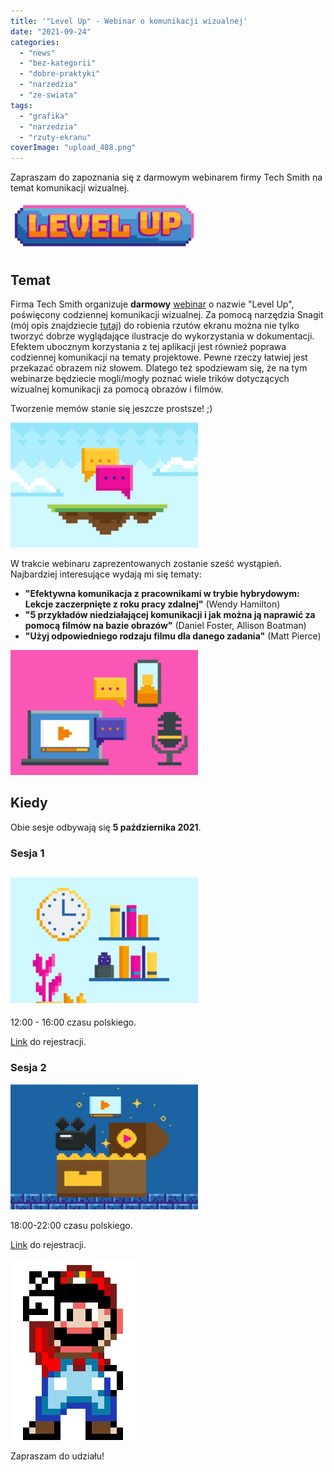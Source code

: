 ```yaml
---
title: '"Level Up" - Webinar o komunikacji wizualnej'
date: "2021-09-24"
categories:
  - "news"
  - "bez-kategorii"
  - "dobre-praktyki"
  - "narzedzia"
  - "ze-swiata"
tags:
  - "grafika"
  - "narzedzia"
  - "rzuty-ekranu"
coverImage: "upload_408.png"
---
```


Zapraszam do zapoznania się z darmowym webinarem firmy Tech Smith na temat komunikacji wizualnej.

[![](images/upload_409-300x80.png)](http://techwriter.pl/wp-content/uploads/2021/09/upload_409.png)

## Temat

Firma Tech Smith organizuje **darmowy** [webinar](https://discover.techsmith.com/level-up-eastern-time/) o nazwie "Level Up", poświęcony codziennej komunikacji wizualnej. Za pomocą narzędzia Snagit (mój opis znajdziecie [tutaj](http://techwriter.pl/snagit-2021-pierwsze-wrazenia/)) do robienia rzutów ekranu można nie tylko tworzyć dobrze wyglądające ilustracje do wykorzystania w dokumentacji. Efektem ubocznym korzystania z tej aplikacji jest również poprawa codziennej komunikacji na tematy projektowe. Pewne rzeczy łatwiej jest przekazać obrazem niż słowem. Dlatego też spodziewam się, że na tym webinarze będziecie mogli/mogły poznać wiele trików dotyczących wizualnej komunikacji za pomocą obrazów i filmów.

Tworzenie memów stanie się jeszcze prostsze! ;)

[![](images/upload_415-300x200.png)](http://techwriter.pl/wp-content/uploads/2021/09/upload_415.png)

W trakcie webinaru zaprezentowanych zostanie sześć wystąpień. Najbardziej interesujące wydają mi się tematy:

- **"Efektywna komunikacja z pracownikami w trybie hybrydowym: Lekcje zaczerpnięte z roku pracy zdalnej"** (Wendy Hamilton)
- **"5 przykładów niedziałającej komunikacji i jak można ją naprawić za pomocą filmów na bazie obrazów"** (Daniel Foster, Allison Boatman)
- **"Użyj odpowiedniego rodzaju filmu dla danego zadania"** (Matt Pierce)

[![](images/upload_411-300x200.png)](http://techwriter.pl/wp-content/uploads/2021/09/upload_411.png)

## Kiedy

Obie sesje odbywają się **5 października 2021**.

### Sesja 1

## [![](images/upload_413-300x201.png)](http://techwriter.pl/wp-content/uploads/2021/09/upload_413.png)

12:00 - 16:00 czasu polskiego.

[Link](https://discover.techsmith.com/level-up-eastern-time/?utm_source=lead&utm_medium=email&utm_content=levelup&utm_campaign=brandexp&spMailingID=70609590&spUserID=MzY2MzgxMDgxODQ5S0&spJobID=2201629015&spReportId=MjIwMTYyOTAxNQS2) do rejestracji.

### Sesja 2

[![](images/upload_414-300x200.png)](http://techwriter.pl/wp-content/uploads/2021/09/upload_414.png)

18:00-22:00 czasu polskiego.

[Link](https://discover.techsmith.com/level-up-greenwich-mean-time/?utm_source=lead&utm_medium=email&utm_content=levelup&utm_campaign=brandexp&spMailingID=70609590&spUserID=MzY2MzgxMDgxODQ5S0&spJobID=2201629015&spReportId=MjIwMTYyOTAxNQS2) do rejestracji.

[![](images/ea0f389cdfff6e3.png)](http://techwriter.pl/wp-content/uploads/2021/09/ea0f389cdfff6e3.png)

Zapraszam do udziału!
